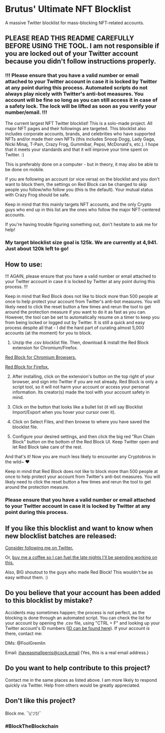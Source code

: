 # Brutus' Ultimate NFT Blocklist
A massive Twitter blocklist for mass-blocking NFT-related accounts.

## PLEASE READ THIS README CAREFULLY BEFORE USING THE TOOL. I am not responsible if you are locked out of your Twitter account because you didn't follow instructions properly. 

### !!! Please ensure that you have a valid number or email attached to your Twitter account in case it is locked by Twitter at any point during this process. Automated scripts do not always play nicely with Twitter's anti-bot measures. You account will be fine so long as you can still access it in case of a safety lock. The lock will be lifted as soon as you verify your number/email. !!!


The current largest NFT Twitter blocklist! This is a solo-made project. All major NFT pages and their followings are targeted. This blocklist also includes corporate accounts, brands, and celebrities who have supported NFTs and/or made their own NFTs (this includes Snoop Dogg, Lady Gaga, Nicki Minaj, T-Pain, Crazy Frog, Gummibar, Pepsi, McDonald's, etc.). I hope that it meets your standards and that it will improve your time spent on Twitter. :)

This is preferably done on a computer - but in theory, it may also be able to be done on mobile.

If you are following an account (or vice versa) on the blocklist and you don't want to block them, the settings on Red Block can be changed to skip people you follow/who follow you (this is the default). Your mutual status with Crazy Frog should be safe.

Keep in mind that this mainly targets NFT accounts, and the only Crypto guys who end up in this list are the ones who follow the major NFT-centered accounts.

If you're having trouble figuring something out, don't hesitate to ask me for help!

### My target blocklist size goal is 125k. We are currently at 4,941. Just about 120k left to go!

## How to use:

!!! AGAIN, please ensure that you have a valid number or email attached to your Twitter account in case it is locked by Twitter at any point during this process. !!!

Keep in mind that Red Block does not like to block more than 500 people at once to help protect your account from Twitter's anti-bot measures. You will likely need to click the reset button a few times and rerun the tool to get around the protection measure if you want to do it as fast as you can. However, the tool can be set to automatically resume on a timer to keep you from being locked or logged out by Twitter. It is still a quick and easy process despite all that - I did the hard part of curating almost 5,000 accounts (at the moment) for you to block.

1. Unzip the .csv blocklist file. Then, download & install the Red Block extension for Chromium/Firefox.

[Red Block for Chromium Browsers.](https://chrome.google.com/webstore/detail/red-block/knjpopecjigkkaddmoahjcfpbgedkibf/)

[Red Block for Firefox.](https://addons.mozilla.org/en-US/firefox/addon/red-block/)

2. After installing, click on the extension's button on the top right of your browser, and sign into Twitter if you are not already. Red Block is only a script tool, so it will not harm your account or access your personal information. Its creator(s) made the tool with your account safety in mind.

3. Click on the button that looks like a bullet list (it will say Blocklist Import/Export when you hover your cursor over it).

4. Click on Select Files, and then browse to where you have saved the blocklist file. 

6. Configure your desired settings, and then click the big red "Run Chain Block" button on the bottom of the Red Block UI. Keep Twitter open and let Red Block take care of the rest.

And that's it! Now you are much less likely to encounter any Cryptobros in the wild~ ♥

Keep in mind that Red Block does not like to block more than 500 people at once to help protect your account from Twitter's anti-bot measures. You will likely need to click the reset button a few times and rerun the tool to get around the protection measure. 

### Please ensure that you have a valid number or email attached to your Twitter account in case it is locked by Twitter at any point during this process.


## If you like this blocklist and want to know when new blocklist batches are released: 
[Consider following me on Twitter.](https://twitter.com/FoolGremlin)

Or, [buy me a coffee so I can fuel the late nights I'll be spending working on this.](https://ko-fi.com/bigshot)

Also, BIG shoutout to the guys who made Red Block! This wouldn't be as easy without them. :)


## Do you believe that your account has been added to this blocklist by mistake? 
Accidents may sometimes happen; the process is not perfect, as the blocking is done through an automated script. You can check the list for your account by opening the .csv file, using "CTRL + F" and looking up your Twitter account's ID numbers ([ID can be found here](https://tweeterid.com/)). If your account *is* there, contact me:

DMs: @FoolGremlin

Email: ihaveasmallpenis@cock.email (Yes, this is a real email address.)

## Do you want to help contribute to this project?

Contact me in the same places as listed above. I am more likely to respond quickly via Twitter. Help from others would be greatly appreciated.

## Don't like this project?

Block me. ¯\\_(ツ)_/¯

### #BlockTheBlockchain
